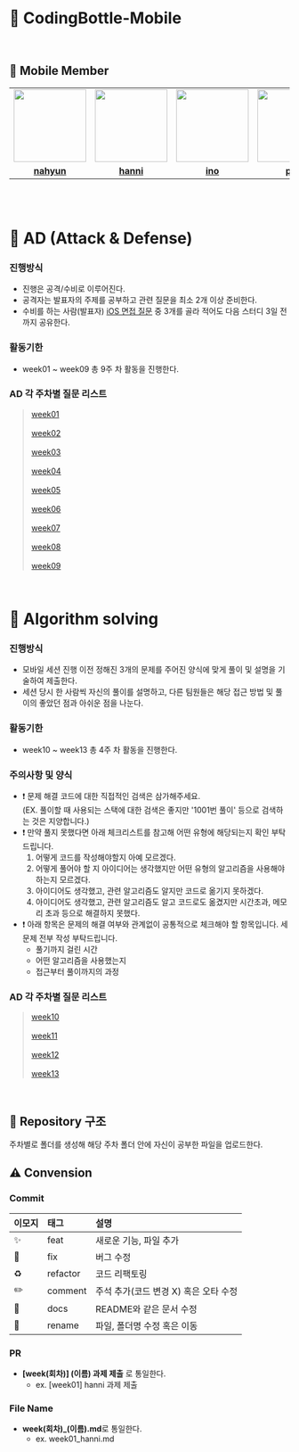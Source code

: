 # 📱 CodingBottle-Mobile

<br>

## 💖 Mobile Member

<table>
 <tr>
    <td align="center"><a href="https://github.com/Surviveyeomi"><img src="https://avatars.githubusercontent.com/u/108610989?v=4" width="130px;" alt=""></a></td>
    <td align="center"><a href="https://github.com/hanni66"><img src="https://avatars.githubusercontent.com/u/72500673?v=4" width="130px;" alt=""></a></td>
    <td align="center"><a href="https://github.com/inhomun"><img src="https://avatars.githubusercontent.com/u/101095144?v=4" width="130px;" alt=""></a></td>
    <td align="center"><a href="https://github.com/ParkSY0919"><img src="https://avatars.githubusercontent.com/u/114901417?v=4" width="130px;" alt=""></a></td>
    <td align="center"><a href="https://github.com/devpark435"><img src="https://avatars.githubusercontent.com/u/112539563?v=4" width="130px;" alt=""></a></td>
    <td align="center"><a href="https://github.com/0420yun"><img src="https://avatars.githubusercontent.com/u/90887498?v=4" width="130px;" alt=""></a></td>
  </tr>
  <tr>
    <td align="center"><a href="https://github.com/Surviveyeomi"><b>nahyun</b></a></td>
    <td align="center"><a href="https://github.com/hanni66"><b>hanni</b></a></td>
    <td align="center"><a href="https://github.com/inhomun"><b>ino</b></a></td>
    <td align="center"><a href="https://github.com/ParkSY0919"><b>psy</b></a></td>
    <td align="center"><a href="https://github.com/devpark435"><b>hyunryeol</b></a></td>
    <td align="center"><a href="https://github.com/0420yun"><b>rosé</b></a></td>
  </tr>
  </table>

<br></br>

# 🌟 AD (Attack & Defense)

### 진행방식

- 진행은 공격/수비로 이루어진다.
- 공격자는 발표자의 주제를 공부하고 관련 질문을 최소 2개 이상 준비한다.
- 수비를 하는 사람(발표자) [iOS 면접 질문](https://github.com/JeaSungLEE/iOSInterviewquestions) 중 3개를 골라 적어도 다음 스터디 3일 전까지 공유한다.

### 활동기한

- week01 ~ week09 총 9주 차 활동을 진행한다.

### AD 각 주차별 질문 리스트

> [week01](https://github.com/codingBottle/codingBottle-MOBILE/blob/main/week01/week01_question.md) <br></br> [week02](https://github.com/codingBottle/codingBottle-MOBILE/blob/main/week02/week02_question.md) <br></br> [week03](https://github.com/codingBottle/codingBottle-MOBILE/blob/main/week03/week03_question.md) <br></br> [week04](https://github.com/codingBottle/codingBottle-MOBILE/blob/main/week04/week04_question.md) <br></br> [week05](https://github.com/codingBottle/codingBottle-MOBILE/blob/main/week05/week05_question.md) <br></br> [week06](https://github.com/codingBottle/codingBottle-MOBILE/blob/main/week06/week06_question.md) <br></br> [week07](https://github.com/codingBottle/codingBottle-MOBILE/blob/main/week07/week07_question.md) <br></br> [week08](https://github.com/codingBottle/codingBottle-MOBILE/blob/main/week08/week08_question.md) <br></br> [week09](https://github.com/codingBottle/codingBottle-MOBILE/blob/main/week09/week09_question.md) <br>

<br>

# 🌟 Algorithm solving

### 진행방식

- 모바일 세션 진행 이전 정해진 3개의 문제를 주어진 양식에 맞게 풀이 및 설명을 기술하여 제출한다.
- 세션 당시 한 사람씩 자신의 풀이를 설명하고, 다른 팀원들은 해당 접근 방법 및 풀이의 좋았던 점과 아쉬운 점을 나눈다.

### 활동기한

- week10 ~ week13 총 4주 차 활동을 진행한다.

### 주의사항 및 양식

- ❗️ 문제 해결 코드에 대한 직접적인 검색은 삼가해주세요.<br>
  (EX. 풀이할 때 사용되는 스택에 대한 검색은 좋지만 '1001번 풀이' 등으로 검색하는 것은 지양합니다.)
- ❗️ 만약 풀지 못했다면 아래 체크리스트를 참고해 어떤 유형에 해당되는지 확인 부탁드립니다.
  1. 어떻게 코드를 작성해야할지 아예 모르겠다.
  2. 어떻게 풀어야 할 지 아이디어는 생각했지만 어떤 유형의 알고리즘을 사용해야하는지 모르겠다.
  3. 아이디어도 생각했고, 관련 알고리즘도 알지만 코드로 옮기지 못하겠다.
  4. 아이디어도 생각했고, 관련 알고리즘도 알고 코드로도 옮겼지만 시간초과, 메모리 초과 등으로 해결하지 못했다.
- ❗️ 아래 항목은 문제의 해결 여부와 관계없이 공통적으로 체크해야 할 항목입니다. 세 문제 전부 작성 부탁드립니다.
  - 풀기까지 걸린 시간
  - 어떤 알고리즘을 사용했는지
  - 접근부터 풀이까지의 과정

### AD 각 주차별 질문 리스트

> [week10](https://github.com/codingBottle/codingBottle-MOBILE/blob/main/week10/week10_AlgorithmList.md) <br></br> [week11](https://github.com/codingBottle/codingBottle-MOBILE/blob/main/week11/week11_AlgorithmList.md) <br></br> [week12](https://github.com/codingBottle/codingBottle-MOBILE/blob/main/week12/week12_AlgorithmList.md) <br></br> [week13](https://github.com/codingBottle/codingBottle-MOBILE/blob/main/week13/week13_AlgorithmList.md) <br>

<br>

## 🛟 Repository 구조

주차별로 폴더를 생성해 해당 주차 폴더 안에 자신이 공부한 파일을 업로드한다.

## ⚠️ Convension

### Commit

| 이모지 | 태그     | 설명                                  |
| :----- | :------- | :------------------------------------ |
| ✨     | feat     | 새로운 기능, 파일 추가                |
| 🐛     | fix      | 버그 수정                             |
| ♻️     | refactor | 코드 리팩토링                         |
| ✏️     | comment  | 주석 추가(코드 변경 X) 혹은 오타 수정 |
| 📝     | docs     | README와 같은 문서 수정               |
| 🚚     | rename   | 파일, 폴더명 수정 혹은 이동           |

### PR

- **[week(회차)] (이름) 과제 제출** 로 통일한다.
  - ex. [week01] hanni 과제 제출

### File Name

- **week(회차)\_(이름).md**로 통일한다.
  - ex. week01_hanni.md
